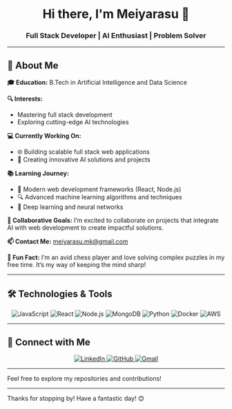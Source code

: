 <h1 align="center">Hi there, I'm Meiyarasu 👋</h1>
<h3 align="center">Full Stack Developer | AI Enthusiast | Problem Solver</h3>



---

## 🚀 About Me

**🎓 Education:** B.Tech in Artificial Intelligence and Data Science

**🔍 Interests:**
- Mastering full stack development
- Exploring cutting-edge AI technologies

**💻 Currently Working On:**
- 🌐 Building scalable full stack web applications
- 🧠 Creating innovative AI solutions and projects

**📚 Learning Journey:**
- 🌟 Modern web development frameworks (React, Node.js)
- 🔍 Advanced machine learning algorithms and techniques
- 🤖 Deep learning and neural networks

**🤝 Collaborative Goals:** I’m excited to collaborate on projects that integrate AI with web development to create impactful solutions.

**📫 Contact Me:** [meiyarasu.mk@gmail.com](mailto:meiyarasu.mk@gmail.com)

**🎉 Fun Fact:** I’m an avid chess player and love solving complex puzzles in my free time. It’s my way of keeping the mind sharp!

---

## 🛠️ Technologies & Tools

<div align="center">
  <img src="https://img.shields.io/badge/-JavaScript-F7DF1E?style=flat-square&logo=JavaScript&logoColor=black" alt="JavaScript">
  <img src="https://img.shields.io/badge/-React-61DAFB?style=flat-square&logo=React&logoColor=white" alt="React">
  <img src="https://img.shields.io/badge/-Node.js-339933?style=flat-square&logo=Node.js&logoColor=white" alt="Node.js">
  <img src="https://img.shields.io/badge/-MongoDB-47A248?style=flat-square&logo=MongoDB&logoColor=white" alt="MongoDB">
  <img src="https://img.shields.io/badge/-Python-3776AB?style=flat-square&logo=Python&logoColor=white" alt="Python">
  <img src="https://img.shields.io/badge/-Docker-2496ED?style=flat-square&logo=Docker&logoColor=white" alt="Docker">
  <img src="https://img.shields.io/badge/-AWS-232F3E?style=flat-square&logo=Amazon%20AWS&logoColor=white" alt="AWS">
</div>

---

## 🔗 Connect with Me

<p align="center">
  <a href="https://linkedin.com/in/Meiyarasu-M">
    <img src="https://img.shields.io/badge/-LinkedIn-0077B5?style=flat-square&logo=Linkedin&logoColor=white" alt="LinkedIn">
  </a>
  <a href="https://github.com/Meiyarasu-M">
    <img src="https://img.shields.io/badge/-GitHub-181717?style=flat-square&logo=GitHub&logoColor=white" alt="GitHub">
  </a>
  <a href="mailto:meiyarasu.mk@gmail.com">
    <img src="https://img.shields.io/badge/-Gmail-c14438?style=flat-square&logo=gmail&logoColor=white" alt="Gmail">
  </a>
</p>

---

Feel free to explore my repositories and contributions!

---

Thanks for stopping by! Have a fantastic day! 😊

